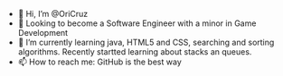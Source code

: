 - 👋 Hi, I’m @OriCruz
- 👀 Looking to become a Software Engineer with a minor in Game Development
- 🌱 I’m currently learning java, HTML5 and CSS, searching and sorting algorithms. Recently startted learning about stacks an queues.
- 📫 How to reach me: GitHub is the best way

<!---
OriCruz/OriCruz is a ✨ special ✨ repository because its `README.md` (this file) appears on your GitHub profile.
You can click the Preview link to take a look at your changes.
--->
